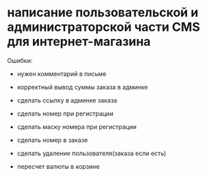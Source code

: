 # написание пользовательской и администраторской части CMS для интернет-магазина

Ошибки:
- нужен комментарий в письме
- корректный вывод суммы заказа в админке 
- сделать ссылку в админке заказа
- сделать номер при регистрации
- сделать маску номера при регистрации 
- сделать номер в заказе 
- сделать удаление пользователя(заказа если есть)

- пересчет валюты в корзине